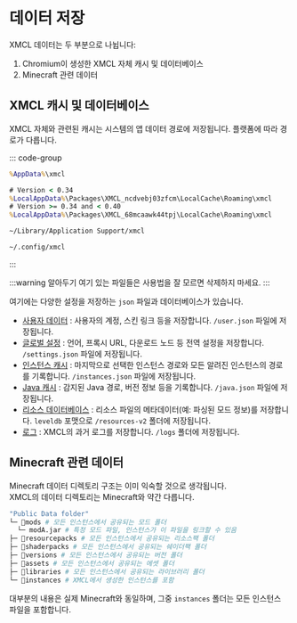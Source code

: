 

# 데이터 저장

XMCL 데이터는 두 부분으로 나뉩니다:

1. Chromium이 생성한 XMCL 자체 캐시 및 데이터베이스
2. Minecraft 관련 데이터

## XMCL 캐시 및 데이터베이스

XMCL 자체와 관련된 캐시는 시스템의 앱 데이터 경로에 저장됩니다. 플랫폼에 따라 경로가 다릅니다.

::: code-group
```cmd [Windows]
%AppData%\xmcl
```
```cmd [Windows (APPX/appinstaller)]
# Version < 0.34
%LocalAppData%\Packages\XMCL_ncdvebj03zfcm\LocalCache\Roaming\xmcl
# Version >= 0.34 and < 0.40
%LocalAppData%\Packages\XMCL_68mcaawk44tpj\LocalCache\Roaming\xmcl
```
```sh [macOS]
~/Library/Application Support/xmcl
```
```sh [Linux]
~/.config/xmcl
```
:::

:::warning 알아두기
여기 있는 파일들은 사용법을 잘 모르면 삭제하지 마세요.
:::

여기에는 다양한 설정을 저장하는 `json` 파일과 데이터베이스가 있습니다.

- [사용자 데이터](../protocol/user.md) : 사용자의 계정, 스킨 링크 등을 저장합니다. `/user.json` 파일에 저장됩니다.
- [글로벌 설정](../protocol/setting.md) : 언어, 프록시 URL, 다운로드 노드 등 전역 설정을 저장합니다. `/settings.json` 파일에 저장됩니다.
- [인스턴스 캐시](../protocol/instance.md) : 마지막으로 선택한 인스턴스 경로와 모든 알려진 인스턴스의 경로를 기록합니다. `/instances.json` 파일에 저장됩니다.
- [Java 캐시](../protocol/java.md) : 감지된 Java 경로, 버전 정보 등을 기록합니다. `/java.json` 파일에 저장됩니다.
- [리소스 데이터베이스](../protocol/resources.md) : 리소스 파일의 메타데이터(예: 파싱된 모드 정보)를 저장합니다. `leveldb` 포맷으로 `/resources-v2` 폴더에 저장됩니다.
- [로그](../protocol/logs.md) : XMCL의 과거 로그를 저장합니다. `/logs` 폴더에 저장됩니다.

## Minecraft 관련 데이터

Minecraft 데이터 디렉토리 구조는 이미 익숙할 것으로 생각됩니다.  
XMCL의 데이터 디렉토리는 Minecraft와 약간 다릅니다.

```sh
"Public Data folder"
└─ 📂mods # 모든 인스턴스에서 공유되는 모드 폴더
  └─ modA.jar # 특정 모드 파일, 인스턴스가 이 파일을 링크할 수 있음
├─ 📂resourcepacks # 모든 인스턴스에서 공유되는 리소스팩 폴더
├─ 📂shaderpacks # 모든 인스턴스에서 공유되는 쉐이더팩 폴더
├─ 📂versions # 모든 인스턴스에서 공유되는 버전 폴더
├─ 📂assets # 모든 인스턴스에서 공유되는 에셋 폴더
├─ 📂libraries # 모든 인스턴스에서 공유되는 라이브러리 폴더
└─ 📂instances # XMCL에서 생성한 인스턴스를 포함
```

대부분의 내용은 실제 Minecraft와 동일하며, 그중 `instances` 폴더는 모든 인스턴스 파일을 포함합니다.
